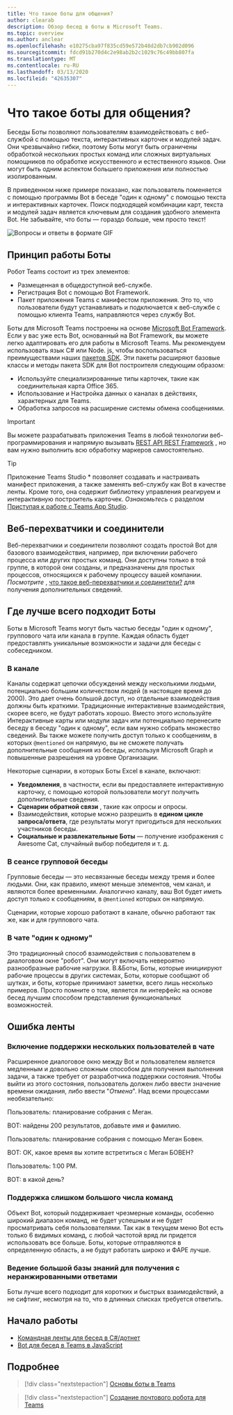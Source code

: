 ```yaml
---
title: Что такое боты для общения?
author: clearab
description: Обзор бесед в боты в Microsoft Teams.
ms.topic: overview
ms.author: anclear
ms.openlocfilehash: e10275cba97f835cd59e572b48d2db7cb902d096
ms.sourcegitcommit: fdcd91b270d4c2e98ab2b2c1029c76c49bb807fa
ms.translationtype: MT
ms.contentlocale: ru-RU
ms.lasthandoff: 03/13/2020
ms.locfileid: "42635307"
---
```

# <a name="what-are-conversational-bots"></a>Что такое боты для общения?

Беседы Боты позволяют пользователям взаимодействовать с веб-службой с помощью текста, интерактивных карточек и модулей задач. Они чрезвычайно гибки, поэтому Боты могут быть ограничены обработкой нескольких простых команд или сложных виртуальных помощников по обработке искусственного и естественного языков. Они могут быть одним аспектом большего приложения или полностью изолированным.

В приведенном ниже примере показано, как пользователь поменяется с помощью программы Bot в беседе "один к одному" с помощью текста и интерактивных карточек. Поиск подходящей комбинации карт, текста и модулей задач является ключевым для создания удобного элемента Bot. Не забывайте, что боты — гораздо больше, чем просто текст!

![Вопросы и ответы в формате GIF](~/assets/images/FAQPlusEndUser.gif)

## <a name="how-bots-work"></a>Принцип работы Боты

Робот Teams состоит из трех элементов:

* Размещенная в общедоступной веб-службе.
* Регистрация Bot с помощью Bot Framework.
* Пакет приложения Teams с манифестом приложения. Это то, что пользователи будут устанавливать и подключается к веб-службе с помощью клиента Teams, направляются через службу Bot.

Боты для Microsoft Teams построены на основе [Microsoft Bot Framework](https://dev.botframework.com/). Если у вас уже есть Bot, основанный на Bot Framework, вы можете легко адаптировать его для работы в Microsoft Teams. Мы рекомендуем использовать язык C# или Node. js, чтобы воспользоваться преимуществами наших [пакетов SDK](/microsoftteams/platform/#pivot=sdk-tools). Эти пакеты расширяют базовые классы и методы пакета SDK для Bot построителя следующим образом:

* Используйте специализированные типы карточек, такие как соединительная карта Office 365.
* Использование и Настройка данных о каналах в действиях, характерных для Teams.
* Обработка запросов на расширение системы обмена сообщениями.

> [!IMPORTANT]
> Вы можете разрабатывать приложения Teams в любой технологии веб-программирования и напрямую вызывать [REST API REST Framework](/bot-framework/rest-api/bot-framework-rest-overview) , но вам нужно выполнить всю обработку маркеров самостоятельно.

> [!TIP]
> Приложение Teams Studio * позволяет создавать и настраивать манифест приложения, а также заменять веб-службу как Bot в качестве ленты. Кроме того, она содержит библиотеку управления реагируем и интерактивную построитель карточек. *Ознакомьтесь* с разделом [Приступая к работе с Teams App Studio](~/concepts/build-and-test/app-studio-overview.md).

## <a name="webhooks-and-connectors"></a>Веб-перехватчики и соединители

Веб-перехватчики и соединители позволяют создать простой Bot для базового взаимодействия, например, при включении рабочего процесса или других простых команд. Они доступны только в той группе, в которой они созданы, и предназначены для простых процессов, относящихся к рабочему процессу вашей компании. *Посмотрите* , [что такое веб-перехватчики и соединители?](~/webhooks-and-connectors/what-are-webhooks-and-connectors.md) для получения дополнительных сведений.

## <a name="where-bots-work-best"></a>Где лучше всего подходит Боты

Боты в Microsoft Teams могут быть частью беседы "один к одному", группового чата или канала в группе. Каждая область будет предоставлять уникальные возможности и задачи для беседы с собеседником.

### <a name="in-a-channel"></a>В канале

Каналы содержат цепочки обсуждений между несколькими людьми, потенциально большим количеством людей (в настоящее время до 2000). Это дает очень большой доступ, но отдельные взаимодействия должны быть краткими. Традиционные интерактивные взаимодействия, скорее всего, не будут работать хорошо. Вместо этого используйте Интерактивные карты или модули задач или потенциально перенесите беседу в беседу "один к одному", если вам нужно собрать множество сведений. Вы также можете получить доступ только к сообщениям, в которых `@mentioned` он напрямую, вы не сможете получать дополнительные сообщения из беседы, используя Microsoft Graph и повышенные разрешения на уровне Организации.

Некоторые сценарии, в которых Боты Excel в канале, включают:

* **Уведомления**, в частности, если вы предоставляете интерактивную карточку, с помощью которой пользователи могут получить дополнительные сведения.
* **Сценарии обратной связи** , такие как опросы и опросы.
* Взаимодействия, которые можно разрешить в **едином цикле запроса/ответа**, где результаты могут пригодиться для нескольких участников беседы.
* **Социальные и развлекательные Боты** — получение изображения с Awesome Cat, случайный выбор победителя и т. д.

### <a name="in-a-group-chat"></a>В сеансе групповой беседы

Групповые беседы — это несвязанные беседы между тремя и более людьми. Они, как правило, имеют меньше элементов, чем канал, и являются более временными. Аналогично каналу, ваш Bot будет иметь доступ только к сообщениям, в `@mentioned` которых он напрямую.

Сценарии, которые хорошо работают в канале, обычно работают так же, как и для группового чата.

### <a name="in-a-one-to-one-chat"></a>В чате "один к одному"

Это традиционный способ взаимодействия с пользователем в диалоговом окне "робот". Они могут включать невероятно разнообразные рабочие нагрузки. В.&Боты, Боты, которые инициируют рабочие процессы в других системах, Боты, которые сообщают об шутках, и боты, которые принимают заметки, всего лишь несколько примеров. Просто помните о том, является ли интерфейс на основе бесед лучшим способом представления функциональных возможностей.

## <a name="bot-fails"></a>Ошибка ленты

### <a name="having-multi-turn-experiences-in-chat"></a>Включение поддержки нескольких пользователей в чате

Расширенное диалоговое окно между Bot и пользователем является медленным и довольно сложным способом для получения выполнения задачи, а также требует от разработчика поддержки состояния. Чтобы выйти из этого состояния, пользователь должен либо ввести значение времени ожидания, либо ввести "*Отмена*". Над всеми процессами необязательно:

Пользователь: планирование собрания с Меган.

BOT: найдены 200 результатов, добавьте имя и фамилию.

Пользователь: планирование собрания с помощью Меган Бовен.

BOT: ОК, какое время вы хотите встретиться с Меган БОВЕН?

Пользователь: 1:00 PM.

BOT: в какой день?

### <a name="supporting-too-many-commands"></a>Поддержка слишком большого числа команд

Объект Bot, который поддерживает чрезмерные команды, особенно широкий диапазон команд, не будет успешным и не будет просматривать себя пользователями. Так как в текущем меню Bot есть только 6 видимых команд, с любой частотой вряд ли придется использовать все больше. Боты, которые отправляются в определенную область, а не будут работать широко и ФАРЕ лучше.

### <a name="maintaining-a-large-retrieval-knowledge-base-with-unranked-responses"></a>Ведение большой базы знаний для получения с неранжированными ответами

Боты лучше всего подходит для коротких и быстрых взаимодействий, а не сифтинг, несмотря на то, что в длинных списках требуется ответить.

## <a name="get-started"></a>Начало работы

* [Командная ленты для бесед в C#/дотнет](https://github.com/microsoft/BotBuilder-Samples/tree/master/samples/csharp_dotnetcore/57.teams-conversation-bot)
* [Bot для бесед в Teams в JavaScript](https://github.com/microsoft/BotBuilder-Samples/tree/master/samples/javascript_nodejs/57.teams-conversation-bot)

## <a name="learn-more"></a>Подробнее

> [!div class="nextstepaction"]
> [Основы боты в Teams](~/bots/bot-basics.md)

> [!div class="nextstepaction"]
> [Создание почтового робота для Teams](~/bots/how-to/create-a-bot-for-teams.md)
